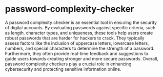# password-complexity-checker
A password complexity checker is an essential tool in ensuring the security of digital accounts. By evaluating passwords against specific criteria, such as length, character types, and uniqueness, these tools help users create robust passwords that are harder for hackers to crack. They typically assess factors like the inclusion of uppercase letters, lowercase letters, numbers, and special characters to determine the strength of a password. Furthermore, they often provide real-time feedback and suggestions to guide users towards creating stronger and more secure passwords. Overall, password complexity checkers play a crucial role in enhancing cybersecurity and protecting sensitive information online.
